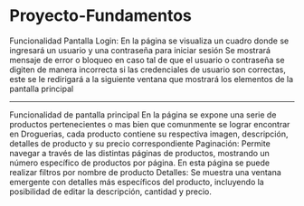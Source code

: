 # Proyecto-Fundamentos

Funcionalidad Pantalla Login:
En la página se visualiza un cuadro donde se ingresará un usuario y una contraseña para iniciar sesión
Se mostrará mensaje de error o bloqueo en caso tal de que el usuario o contraseña se digiten de manera incorrecta
si las credenciales de usuario son correctas, este se le redirigará a la siguiente ventana que mostrará los elementos de la pantalla principal

------------------------------------------------------------------------------------------------------------------------------------------------------------------------------

Funcionalidad de pantalla principal
En la página se expone una serie de productos pertenecientes o mas bien que comunmente se lograr encontrar en Droguerias, cada producto contiene su respectiva imagen, descripción, 
detalles de producto y su precio correspondiente 
Paginación: Permite navegar a través de las distintas páginas de productos, mostrando un número específico de productos por página.
En esta página se puede realizar filtros por nombre de producto
Detalles: Se muestra una ventana emergente con detalles más específicos del producto, incluyendo la posibilidad de editar la descripción, cantidad y precio.
